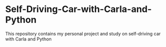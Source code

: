 # Self-Driving-Car-with-Carla-and-Python
This repository contains my personal project and study on self-driving car with Carla and Python
